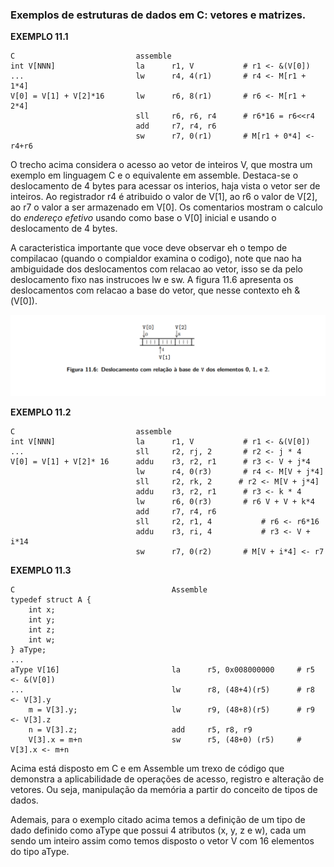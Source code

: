 ### Exemplos de estruturas de dados em C: vetores e matrizes.

**EXEMPLO 11.1**
```
C                           assemble
int V[NNN]                  la      r1, V           # r1 <- &(V[0]) 
...                         lw      r4, 4(r1)       # r4 <- M[r1 + 1*4]
V[0] = V[1] + V[2]*16       lw      r6, 8(r1)       # r6 <- M[r1 + 2*4]
                            sll     r6, r6, r4      # r6*16 = r6<<r4
                            add     r7, r4, r6      
                            sw      r7, 0(r1)       # M[r1 + 0*4] <- r4+r6
``` 

O trecho acima considera o acesso ao vetor de inteiros V, que mostra um exemplo em linguagem C e o equivalente em assemble. Destaca-se o deslocamento de 4 bytes para acessar os interios, haja vista o vetor ser de inteiros. Ao registrador r4 é atribuido o valor de V[1], ao r6 o valor de V[2], ao r7 o valor a ser armazenado em V[0]. Os comentarios mostram o calculo do *endereço efetivo* usando como base o V[0] inicial e usando o deslocamento de 4 bytes. 

A caracteristica importante que voce deve observar eh o tempo de compilacao (quando o compialdor examina o codigo), note que nao ha ambiguidade dos deslocamentos com relacao ao vetor, isso se da pelo deslocamento fixo nas instrucoes lw e sw. A figura 11.6 apresenta os deslocamentos com relacao a base do vetor, que nesse contexto eh &(V[0]).

![alt text](./imagens/figura-11-6.png)

**EXEMPLO 11.2**
```
C                           assemble
int V[NNN]                  la      r1, V           # r1 <- &(V[0]) 
...                         sll     r2, rj, 2       # r2 <- j * 4
V[0] = V[1] + V[2]* 16      addu    r3, r2, r1      # r3 <- V + j*4
                            lw      r4, 0(r3)       # r4 <- M[V + j*4]
                            sll     r2, rk, 2      # r2 <- M[V + j*4] 
                            addu    r3, r2, r1      # r3 <- k * 4
                            lw      r6, 0(r3)       # r6 V + V + k*4
                            add     r7, r4, r6
                            sll     r2, r1, 4           # r6 <- r6*16
                            addu    r3, ri, 4           # r3 <- V + i*14
                            sw      r7, 0(r2)       # M[V + i*4] <- r7
``` 

**EXEMPLO 11.3**
```
C                                   Assemble
typedef struct A {                  
    int x;                          
    int y;                          
    int z;                          
    int w;                          
} aType;                            
...                                 
aType V[16]                         la      r5, 0x008000000     # r5 <- &(V[0])
...                                 lw      r8, (48+4)(r5)      # r8 <- V[3].y
    m = V[3].y;                     lw      r9, (48+8)(r5)      # r9 <- V[3].z
    n = V[3].z;                     add     r5, r8, r9          
    V[3].x = m+n                    sw      r5, (48+0) (r5)     # V[3].x <- m+n
```                                   

Acima está disposto em C e em Assemble um trexo de código que demonstra a aplicabilidade de operações de acesso, registro e  alteração de vetores. Ou seja, manipulação da memória a partir do conceito de tipos de dados.  

Ademais, para o exemplo citado acima temos a definição de um tipo de dado definido como aType que possui 4 atributos (x, y, z e w), cada um sendo um inteiro assim como temos disposto o vetor V com 16 elementos do tipo aType.